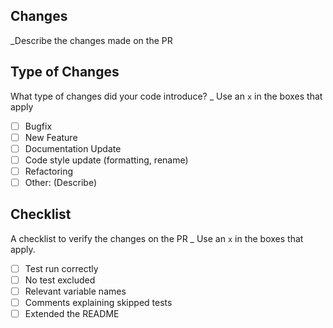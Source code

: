 ## Changes
_Describe the changes made on the PR

## Type of Changes
What type of changes did your code introduce?
_ Use an `x` in the boxes that apply

- [ ] Bugfix
- [ ] New Feature
- [ ] Documentation Update
- [ ] Code style update (formatting, rename)
- [ ] Refactoring
- [ ] Other: (Describe)

## Checklist
A checklist to verify the changes on the PR
_ Use an `x` in the boxes that apply.

- [ ] Test run correctly
- [ ] No test excluded
- [ ] Relevant variable names
- [ ] Comments explaining skipped tests
- [ ] Extended the README

